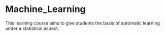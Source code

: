 # Machine_Learning

This learning course aims to give students the basis of automatic learning under a statistical aspect.
